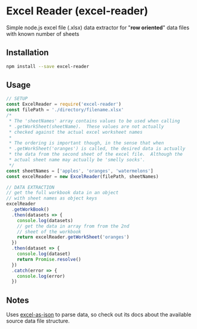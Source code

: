 # Excel Reader (excel-reader)

Simple node.js excel file (.xlsx) data extractor for
"**row oriented**" data files with known number of sheets

## Installation

```bash
npm install --save excel-reader
```

## Usage

```javascript
// SETUP
const ExcelReader = require('excel-reader')
const filePath = './directory/filename.xlsx'
/*
 * The 'sheetNames' array contains values to be used when calling
 * .getWorkSheet(sheetName).  These values are not actually
 * checked against the actual excel worksheet names
 *
 * The ordering is important though, in the sense that when
 * .getWorkSheet('oranges') is called, the desired data is actually
 * the data from the second sheet of the excel file.  Although the
 * actual sheet name may actually be 'smelly socks'.
 */
const sheetNames = ['apples', 'oranges', 'watermelons']
const excelReader = new ExcelReader(filePath, sheetNames)

// DATA EXTRACTION
// get the full workbook data in an object
// with sheet names as object keys
excelReader
  .getWorkBook()
  .then(datasets => {
    console.log(datasets)
    // get the data in array from from the 2nd
    // sheet of the workbook
    return excelReader.getWorkSheet('oranges')
  })
  .then(dataset => {
    console.log(dataset)
    return Promise.resolve()
  })
  .catch(error => {
    console.log(error)
  })
```

## Notes

Uses [excel-as-json](https://www.npmjs.com/package/excel-as-json) to
parse data, so check out its docs about the available source data file
structure.
